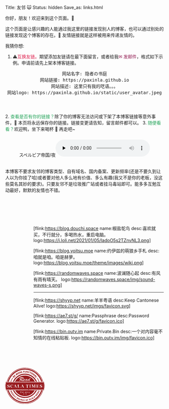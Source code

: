 Title: 友邻 🙀
Status: hidden
Save_as: links.html


你好，朋友！欢迎来到这个页面。🎉 

这个页面是让感兴趣的人能通过我这里的链接发现别人的博客，也可以通过别处的链接发现这个博客的存在。🍻 友情链接就是这样被用来传递友情的。


我猜你想:

1. ⚠️<span style="color: #de1e4c;">互换友链。</span>期望添加友链请在最下面留言，或者给我<a href="mailto:aksura@paranoid.email?subject=Request for Blog Friend Link" style="color:#921b51;text-decoration:none;border:none;">✉ 发邮件</a>，格式如下示例。申请前请先上架本博客链接。
<article style="margin-top:0.5em;margin-bottom:1em;"><header class="blue-star"><pre class="in-article">
网站名字: 隐者の书庭
网站链接: https://paxinla.github.io
网站描述: 这里只有我的呓语。。。
网站logo: https://paxinla.github.io/static/user_avatar.jpeg
</pre></header></article>
2. <span style="color: #25a45a;">查看是否有你的链接？</span>除了你的博客无法访问或下架了本博客链接等意外事件，🍭 本页将永远保存你的链接。链接变更请告知，留言邮件都可以。
3. <span style="color: #25a45a;">随便看看？</span>欢迎鸭，坐下来喝杯 🍵 再走吧~

<div class="container-audio" style="text-align:center;margin-top:1.5rem;margin-bottom:2rem;"><span class="music">スペルビア帝国/夜</span><audio controls preload="none"><source src="http://music.163.com/song/media/outer/url?id=565975068"/>~这里是一首好听的曲子，但你的浏览器不支持 audio 标签，很遗憾你听不到它~</audio></div>


本博客<span class="emp-text">不要求</span>友邻的博客类型、自有域名、国内备案、更新频率(还是不要久到让人以为你挂了哈)或者要对他人多么地有价值、多么有趣(我又不是你的老板，没这些莫名其妙的要求)。只要友邻不是垃圾推广站或者挂马毒站即可。能多多互勉互动最好，默默的友情也不错。

<br/>

<div style="background: url(/theme/images/ornate-border.svg) center top no-repeat transparent; background-size: auto; background-size: contain; height: 1.5rem; width: 100%; -webkit-transform: rotate(180deg); transform: rotate(180deg); margin-top: 1rem; margin-bottom: 1rem;"></div>

<div style="display: inline-block;margin-left: 5.6rem;">

[flink:https://blog.douchi.space name:椒盐鸵鸟 desc:喜欢就买，不行就分，多喝热水，重启电脑。 logo:https://i.loli.net/2021/01/05/ladoO5s2TZnvNL3.png]

[flink:https://blog.yoitsu.moe name:约伊兹的萌狼乡手札 desc:咱就是咱。咱是赫萝。 logo:https://blog.yoitsu.moe/theme/images/wiki.png]

[flink:https://randomwaves.space name:波澜随心起 desc:有风有雨有晴天。 logo:https://randomwaves.space/img/sound-waves-s.png]


<hr class="circle-split-line" />

[flink:https://shyyp.net name:羊羊粤语 desc:Keep Cantonese Alive! logo:https://shyyp.net/imgs/favicon.svg]

[flink:https://ae7.st/g/ name:Passphrase desc:Password Generator. logo:https://ae7.st/g/favicon.ico]

[flink:https://bin.outv.im name:Private.Bin desc:一个对内容毫不知情的在线粘贴板. logo:https://bin.outv.im/img/favicon.ico]

</div>

<div style="background: url(/theme/images/ornate-border.svg) center top no-repeat transparent; background-size: auto; background-size: contain; height: 1.5rem; width: 100%; margin-top: 1rem;"></div>

<div style="margin-top: 2rem;"><p>
<a href="https://scalatimes.com" target="_blank" rel="nofollow noopener noreferrer">
<img src="/static/scala_times_125.png" style="max-width: 125px; border-radius: 125px;" />
</a>
</p></div>

